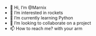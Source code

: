 - 👋 Hi, I’m @Marnix
- 👀 I’m interested in rockets
- 🌱 I’m currently learning Python
- 💞️ I’m looking to collaborate on a project
- 📫 How to reach me? with your arm

<!---
MarnixGr/MarnixGr is a ✨ special ✨ repository because its `README.md` (this file) appears on your GitHub profile.
You can click the Preview link to take a look at your changes.
--->
